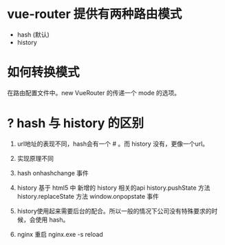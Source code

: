 # vue-router 提供有两种路由模式

- hash (默认)
- history

# 如何转换模式

在路由配置文件中。new VueRouter 的传递一个 mode 的选项。

# ? hash 与 history 的区别

1. url地址的表现不同，hash会有一个 # 。而 history 没有，更像一个url。
2. 实现原理不同
  1. hash     onhashchange 事件
  2. history  基于 html5 中 新增的 history 相关的api
              history.pushState     方法
              history.replaceState  方法
              window.onpopstate 事件
3. history使用起来需要后台的配合。所以一般的情况下公司没有特殊要求的时候，会使用 hash。

  1. nginx 重启 nginx.exe -s reload

